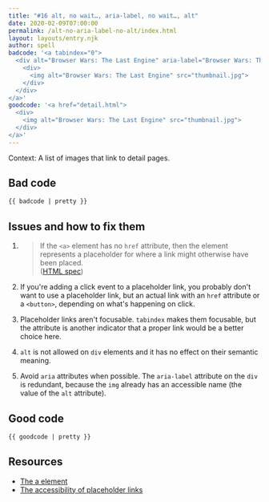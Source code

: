 ```yaml
---
title: "#16 alt, no wait…, aria-label, no wait…, alt"
date: 2020-02-09T07:00:00
permalink: /alt-no-aria-label-no-alt/index.html
layout: layouts/entry.njk
author: spell
badcode: '<a tabindex="0">
  <div alt="Browser Wars: The Last Engine" aria-label="Browser Wars: The Last Engine">
    <div>
      <img alt="Browser Wars: The Last Engine" src="thumbnail.jpg">
    </div>
  </div>
</a>'
goodcode: '<a href="detail.html">
  <div>
    <img alt="Browser Wars: The Last Engine" src="thumbnail.jpg">
  </div>
</a>'
---
```

<div class="section bad">

Context: A list of images that link to detail pages.

## Bad code

```html
{{ badcode | pretty }}
```
</div>

<div class="section">

## Issues and how to fix them

1. > If the `<a>` element has no `href` attribute, then the element represents a placeholder for where a link might otherwise have been placed.  
(<a href="#foot-note1">HTML spec</a>)
1. If you're adding a click event to a placeholder link, you probably don't want to use a placeholder link, but an actual link with an `href` attribute or a `<button>`, depending on what's happening on click.
1. Placeholder links aren't focusable. `tabindex` makes them focusable, but the attribute is another indicator that a proper link would be a better choice here.

1. `alt` is not allowed on `div` elements and it has no effect on their semantic meaning.
1. Avoid `aria` attributes when possible. The `aria-label` attribute on the `div` is redundant, because the `img` already has an accessible name (the value of the  `alt` attribute).

</div>

<div class="section">

## Good code

```html
{{ goodcode | pretty }}
```
</div>

<div class="section">

## Resources

* <a href="https://html.spec.whatwg.org/#the-a-element" id="foot-note1" rel="noopener">The a element</a>
* [The accessibility of placeholder links ](https://www.scottohara.me/note/2019/07/17/placeholder-link.html)
</div>

